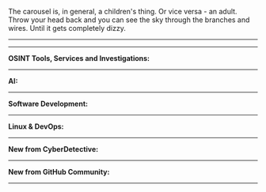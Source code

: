 
The carousel is, in general, a children's thing. Or vice versa - an adult. Throw your head back and you can see the sky through the branches and wires. Until it gets completely dizzy.

----



----

**OSINT Tools, Services and Investigations:**



----

**AI:**



---

**Software Development:**



----

**Linux & DevOps:**



----

**New from CyberDetective:**



----

**New from GitHub Community:**



----

